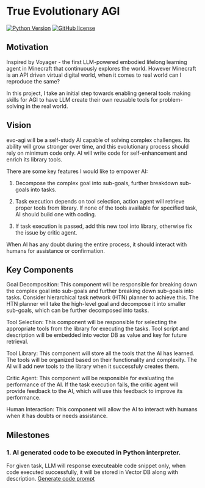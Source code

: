 # True Evolutionary AGI 
[![Python Version](https://img.shields.io/badge/Python-3.9-blue.svg)](https://github.com/MineDojo/Voyager)
[![GitHub license](https://img.shields.io/github/license/MineDojo/Voyager)](https://github.com/MineDojo/Voyager/blob/main/LICENSE)
## Motivation
Inspired by Voyager - the first LLM-powered embodied lifelong learning agent in Minecraft that continuously explores the world.
However Minecraft is an API driven virtual digital world, when it comes to real world can I reproduce the same?

In this project, I take an initial step towards enabling general tools making skills for AGI to have LLM create their own reusable tools for problem-solving in the real world.

## Vision
evo-agi will be a self-study AI capable of solving complex challenges. Its ability will grow stronger over time, and this evolutionary process should rely on minimum code only. AI will write code for self-enhancement and enrich its library tools.

There are some key features I would like to empower AI:

1. Decompose the complex goal into sub-goals, further breakdown sub-goals into tasks.

2. Task execution depends on tool selection, action agent will retrieve proper tools from library. If none of the tools available for specified task, AI should build one with coding.

3. If task execution is passed, add this new tool into library, otherwise fix the issue by critic agent.

When AI has any doubt during the entire process, it should interact with humans for assistance or confirmation.

## Key Components
Goal Decomposition: This component will be responsible for breaking down the complex goal into sub-goals and further breaking down sub-goals into tasks. Consider hierarchical task network (HTN) planner to achieve this. The HTN planner will take the high-level goal and decompose it into smaller sub-goals, which can be further decomposed into tasks.

Tool Selection: This component will be responsible for selecting the appropriate tools from the library for executing the tasks. Tool script and description will be embedded into vector DB as value and key for future retrieval.

Tool Library: This component will store all the tools that the AI has learned. The tools will be organized based on their functionality and complexity. The AI will add new tools to the library when it successfuly creates them.

Critic Agent: This component will be responsible for evaluating the performance of the AI. If the task execution fails, the critic agent will provide feedback to the AI, which will use this feedback to improve its performance. 

Human Interaction: This component will allow the AI to interact with humans when it has doubts or needs assistance. 

## Milestones
### 1. AI generated code to be executed in Python interpreter.
For given task, LLM will response executeable code snippet only, when code executed successfully, it will be stored in Vector DB along with description.
[Generate code prompt](https://github.com/Jeru2023/evo-agi/blob/main/evo-agi/prompts/code_gen.txt)
